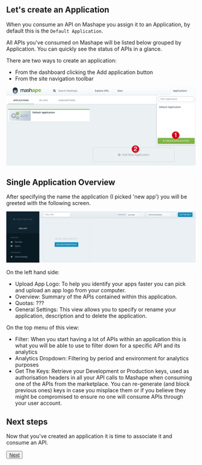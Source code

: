 ## Let's create an Application

When you consume an API on Mashape you assign it to an Application, by default this is the <code>Default Application</code>.

All APIs you've consumed on Mashape will be listed below grouped by Application.
You can quickly see the status of APIs in a glance.

There are two ways to create an application:

* From the dashboard clicking the Add application button
* From the site navigation toolbar

<p class="image-center"><img width="550" src='/imgs/add-application.png'></p>

## Single Application Overview
After specifying the name the application (I picked 'new app') you will be greeted with the following screen.

<p class="image-center"><img width="550" src='/imgs/new-application.png'></p>

On the left hand side:

* Upload App Logo: To help you identify your apps faster you can pick and upload an app logo from your computer.
* Overview: Summary of the APIs contained within this application.
* Quotas: ???
* General Settings: This view allows you to specify or rename your application, description and to delete the application.

On the top menu of this view:

* Filter: When you start having a lot of APIs within an application this is what you will be able to use to filter down for a specific API and its analytics
* Analytics Dropdown: Filtering by period and environment for analytics purposes
* Get The Keys: Retrieve your Development or Production keys, used as authorisation headers in all your API calls to Mashape when consuming one of the APIs from the marketplace. You can re-generate (and block previous ones) keys in case you misplace them or if you believe they might be compromised to ensure no one will consume APIs through your user account.

## Next steps
Now that you've created an application it is time to associate it and consume an API.

<div class="col-md-12">
<p><button class="btn btn-default" type="button"><a href="step-3"> Next</a></button></p>
</div>